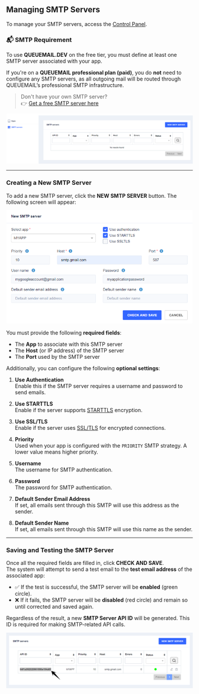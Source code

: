 ## Managing SMTP Servers

To manage your SMTP servers, access the [Control Panel](https://queuemail.dev/qmadmin/login).

### 📬 SMTP Requirement

To use **QUEUEMAIL.DEV** on the free tier, you must define at least one SMTP server associated with your app.

If you're on a **QUEUEMAIL professional plan (paid)**, you do **not** need to configure any SMTP servers, as all outgoing mail will be routed through QUEUEMAIL’s professional SMTP infrastructure.

> Don't have your own SMTP server?  
> 👉 [Get a free SMTP server here](other-freesmtps.md)

<div style="width:100%; text-align:center;">
    <img src="/list-smtps.png" alt="SMTP server list" />
</div>

---

### Creating a New SMTP Server

To add a new SMTP server, click the **NEW SMTP SERVER** button. The following screen will appear:

<div style="width:100%; text-align:center;">
    <img src="/new-smtp.png" alt="New SMTP server screen" />
</div>

You must provide the following **required fields**:
- The **App** to associate with this SMTP server
- The **Host** (or IP address) of the SMTP server
- The **Port** used by the SMTP server

Additionally, you can configure the following **optional settings**:

1. **Use Authentication**  
   Enable this if the SMTP server requires a username and password to send emails.

2. **Use STARTTLS**  
   Enable if the server supports [STARTTLS](https://en.wikipedia.org/wiki/Opportunistic_TLS) encryption.

3. **Use SSL/TLS**  
   Enable if the server uses [SSL/TLS](https://en.wikipedia.org/wiki/Transport_Layer_Security) for encrypted connections.

4. **Priority**  
   Used when your app is configured with the `PRIORITY` SMTP strategy. A lower value means higher priority.

5. **Username**  
   The username for SMTP authentication.

6. **Password**  
   The password for SMTP authentication.

7. **Default Sender Email Address**  
   If set, all emails sent through this SMTP will use this address as the sender.

8. **Default Sender Name**  
   If set, all emails sent through this SMTP will use this name as the sender.

---

### Saving and Testing the SMTP Server

Once all the required fields are filled in, click **CHECK AND SAVE**.  
The system will attempt to send a test email to the **test email address** of the associated app:

- ✅ If the test is successful, the SMTP server will be **enabled** (green circle).
- ❌ If it fails, the SMTP server will be **disabled** (red circle) and remain so until corrected and saved again.

Regardless of the result, a new **SMTP Server API ID** will be generated. This ID is required for making SMTP-related API calls.

<div style="width:100%; text-align:center;">
    <img src="/list-smtps-2.png" alt="SMTP server details screen" />
</div>
